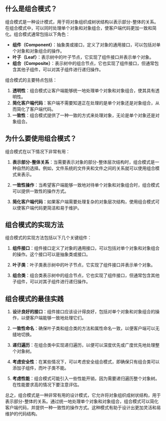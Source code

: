 ## 什么是组合模式？

组合模式是一种设计模式，用于将对象组织成树状结构以表示部分-整体的关系。在组合模式中，可以同时处理单个对象和对象组合，使客户端代码更加一致和简化。组合模式通常包括以下角色：

- **组件（Component）**：抽象类或接口，定义了对象的通用接口，可以包括对单个对象和对象组合的操作。
- **叶子（Leaf）**：表示树中的叶子节点，它实现了组件接口并表示单个对象。
- **组合（Composite）**：表示树中的组合节点，它也实现了组件接口，但通常包含其他子组件，可以对其子组件进行递归操作。

组合模式的主要特点包括：

1. **透明性**：组合模式让客户端能够统一地处理单个对象和对象组合，使其具有透明性。
2. **简化客户端代码**：客户端不需要知道正在处理的是单个对象还是对象组合，从而简化了客户端代码。
3. **一致性**：组合模式提供了一种一致的方式来处理对象，无论是单个对象还是对象组合。

## 为什么要使用组合模式？

组合模式在以下情况下非常有用：

1. **表示部分-整体关系**：当需要表示对象的部分-整体层次结构时，组合模式是一种自然的选择。例如，文件系统的文件夹和文件之间的关系就可以使用组合模式来表示。

2. **一致性操作**：当希望客户端能够一致地对待单个对象和对象组合时，组合模式可以提供一致性的操作方式。

3. **简化客户端代码**：如果客户端需要处理复杂的对象层次结构，使用组合模式可以使客户端代码更简洁和易于维护。

## 组合模式的实现方法

组合模式的实现方法包括以下几个关键组件：

1. **组件接口**：组件接口定义了对象的通用接口，可以包括对单个对象和对象组合的操作。这个接口可以是抽象类或接口。

2. **叶子类**：叶子类表示树中的叶子节点，它实现了组件接口并表示单个对象。

3. **组合类**：组合类表示树中的组合节点，它也实现了组件接口，但通常包含其他子组件，可以对其子组件进行递归操作。

## 组合模式的最佳实践

1. **设计良好的接口**：组件接口应该设计得良好，包括对单个对象和对象组合的操作，以便客户端能够一致地处理它们。

2. **一致性命名**：确保叶子类和组合类的方法和属性命名一致，以便客户端可以无缝地切换。

3. **递归遍历**：在组合类中实现递归遍历，以便可以深度优先或广度优先地处理整个对象树。

4. **考虑安全性**：在某些情况下，可以考虑安全组合模式，即确保只有组合类可以添加子组件，而叶子类不能。

5. **考虑性能**：组合模式可能引入一些性能开销，因为需要递归遍历整个对象树。在性能要求高的情况下要注意评估。

总之，组合模式是一种非常有用的设计模式，它允许将对象组织成树状结构，用于表示部分-整体的关系。通过统一地处理单个对象和对象组合，组合模式可以简化客户端代码，并提供一种一致性的操作方式。这种模式有助于设计出更加灵活和易维护的代码结构。